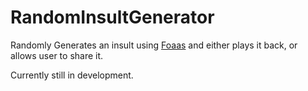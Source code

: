# RandomInsultGenerator
Randomly Generates an insult using <a href="http://www.foaas.com/">Foaas</a> and either plays it back, or allows user to share it.

Currently still in development.
